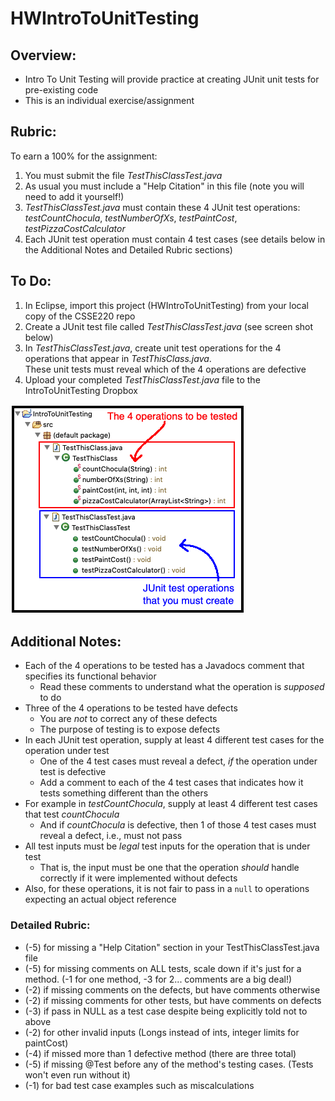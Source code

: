 # HWIntroToUnitTesting

## Overview:
- Intro To Unit Testing will provide practice at creating JUnit unit tests for pre-existing code
- This is an individual exercise/assignment

## Rubric:
To earn a 100% for the assignment:
1. You must submit the file *TestThisClassTest.java*
2. As usual you must include a "Help Citation" in this file (note you will need to add it yourself!)
3. *TestThisClassTest.java* must contain these 4 JUnit test operations: *testCountChocula*, *testNumberOfXs*, *testPaintCost*, *testPizzaCostCalculator*
4. Each JUnit test operation must contain 4 test cases (see details below in the Additional Notes and Detailed Rubric sections)

## To Do:
1. In Eclipse, import this project (HWIntroToUnitTesting) from your local copy of the CSSE220 repo
2. Create a JUnit test file called *TestThisClassTest.java* (see screen shot below)
3. In *TestThisClassTest.java*, create unit test operations for the 4 operations that appear in *TestThisClass.java*. 
<br>These unit tests must reveal which of the 4 operations are defective
4. Upload your completed *TestThisClassTest.java* file to the IntroToUnitTesting Dropbox

![EclipsePackage](images/introToUnitTestingEclipsePkg.png)

## Additional Notes:
- Each of the 4 operations to be tested has a Javadocs comment that specifies its functional behavior
   - Read these comments to understand what the operation is *supposed* to do
- Three of the 4 operations to be tested have defects
   - You are *not* to correct any of these defects
   - The purpose of testing is to expose defects
- In each JUnit test operation, supply at least 4 different test cases for the operation under test
   - One of the 4 test cases must reveal a defect, *if* the operation under test is defective
   - Add a comment to each of the 4 test cases that indicates how it tests something different than the others
- For example in *testCountChocula*, supply at least 4 different test cases that test *countChocula*
   - And if *countChocula* is defective, then 1 of those 4 test cases must reveal a defect, i.e., must not pass
- All test inputs must be *legal* test inputs for the operation that is under test
   - That is, the input must be one that the operation *should* handle correctly if it were implemented without defects
- Also, for these operations, it is not fair to pass in a <code>null</code> to operations expecting an actual object reference

### Detailed Rubric:
 - (-5) for missing a "Help Citation" section in your TestThisClassTest.java file
 - (-5) for missing comments on ALL tests, scale down if it's just for a method. (-1 for one method, -3 for 2... comments are a big deal!)
 - (-2) if missing comments on the defects, but have comments otherwise
 - (-2) if missing comments for other tests, but have comments on defects
 - (-3) if pass in NULL as a test case despite being explicitly told not to above
 - (-2) for other invalid inputs (Longs instead of ints, integer limits for paintCost)
 - (-4) if missed more than 1 defective method (there are three total)
 - (-5) if missing @Test before any of the method's testing cases. (Tests won't even run without it)
 - (-1) for bad test case examples such as miscalculations
